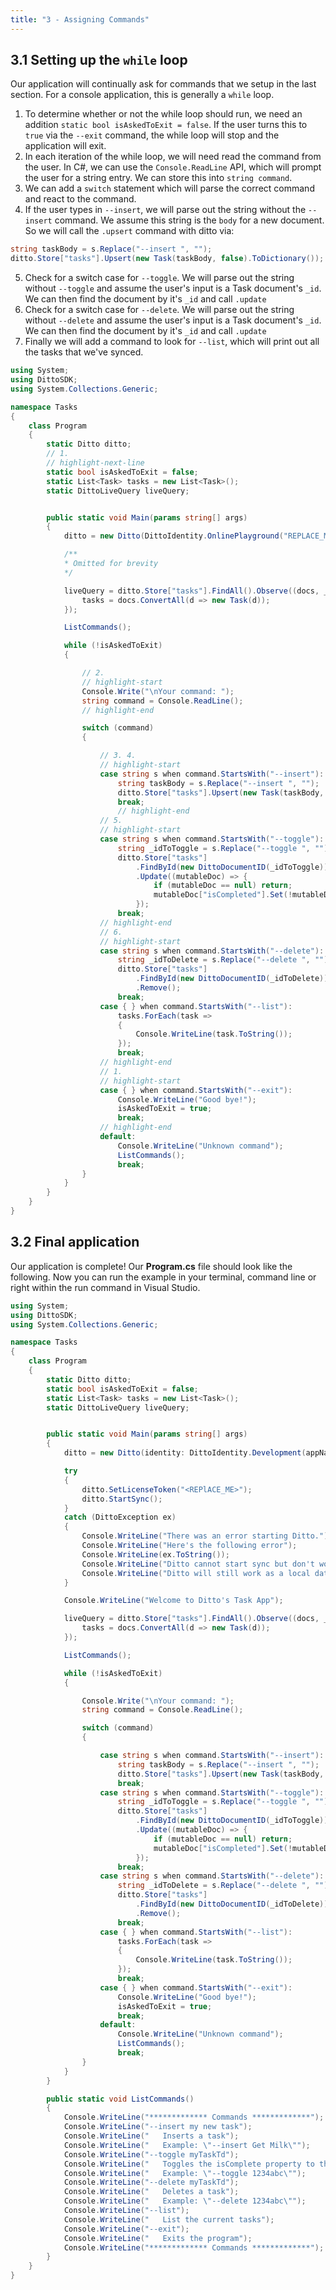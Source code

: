 ```yaml
---
title: "3 - Assigning Commands"
---
```


## 3.1 Setting up the `while` loop

Our application will continually ask for commands that we setup in the last section. For a console application, this is generally a `while` loop.

1. To determine whether or not the while loop should run, we need an addition `static bool isAskedToExit = false`. If the user turns this to `true` via the `--exit` command, the while loop will stop and the application will exit.
2. In each iteration of the while loop, we will need read the command from the user. In C#, we can use the `Console.ReadLine` API, which will prompt the user for a string entry. We can store this into `string command`.
3. We can add a `switch` statement which will parse the correct command and react to the command.
4. If the user types in `--insert`, we will parse out the string without the `--insert` command. We assume this string is the `body` for a new document. So we will call the `.upsert` command with ditto via:

```csharp
string taskBody = s.Replace("--insert ", "");
ditto.Store["tasks"].Upsert(new Task(taskBody, false).ToDictionary());
```

5. Check for a switch case for `--toggle`. We will parse out the string without `--toggle` and assume the user's input is a Task document's `_id`. We can then find the document by it's `_id` and call `.update`
6. Check for a switch case for `--delete`. We will parse out the string without `--delete` and assume the user's input is a Task document's `_id`. We can then find the document by it's `_id` and call `.update`
7. Finally we will add a command to look for `--list`, which will print out all the tasks that we've synced.

```csharp title="Program.cs"
using System;
using DittoSDK;
using System.Collections.Generic;

namespace Tasks
{
    class Program
    {
        static Ditto ditto;
        // 1.
        // highlight-next-line
        static bool isAskedToExit = false;
        static List<Task> tasks = new List<Task>();
        static DittoLiveQuery liveQuery;


        public static void Main(params string[] args)
        {
            ditto = new Ditto(DittoIdentity.OnlinePlayground("REPLACE_ME_WITH_YOUR_APP_ID", "REPLACE_ME_WITH_YOUR_PLAYGROUND_TOKEN"), path);

            /**
            * Omitted for brevity
            */

            liveQuery = ditto.Store["tasks"].FindAll().Observe((docs, _event) => {
                tasks = docs.ConvertAll(d => new Task(d));
            });

            ListCommands();

            while (!isAskedToExit)
            {

                // 2.
                // highlight-start
                Console.Write("\nYour command: ");
                string command = Console.ReadLine();
                // highlight-end

                switch (command)
                {

                    // 3. 4.
                    // highlight-start
                    case string s when command.StartsWith("--insert"):
                        string taskBody = s.Replace("--insert ", "");
                        ditto.Store["tasks"].Upsert(new Task(taskBody, false).ToDictionary());
                        break;
                        // highlight-end
                    // 5.
                    // highlight-start
                    case string s when command.StartsWith("--toggle"):
                        string _idToToggle = s.Replace("--toggle ", "");
                        ditto.Store["tasks"]
                            .FindById(new DittoDocumentID(_idToToggle))
                            .Update((mutableDoc) => {
                                if (mutableDoc == null) return;
                                mutableDoc["isCompleted"].Set(!mutableDoc["isCompleted"].BooleanValue);
                            });
                        break;
                    // highlight-end
                    // 6.
                    // highlight-start
                    case string s when command.StartsWith("--delete"):
                        string _idToDelete = s.Replace("--delete ", "");
                        ditto.Store["tasks"]
                            .FindById(new DittoDocumentID(_idToDelete))
                            .Remove();
                        break;
                    case { } when command.StartsWith("--list"):
                        tasks.ForEach(task =>
                        {
                            Console.WriteLine(task.ToString());
                        });
                        break;
                    // highlight-end
                    // 1.
                    // highlight-start
                    case { } when command.StartsWith("--exit"):
                        Console.WriteLine("Good bye!");
                        isAskedToExit = true;
                        break;
                    // highlight-end
                    default:
                        Console.WriteLine("Unknown command");
                        ListCommands();
                        break;
                }
            }
        }
    }
}
```

## 3.2 Final application

Our application is complete! Our **Program.cs** file should look like the following. Now you can run the example in your terminal, command line or right within the run command in Visual Studio.

```csharp title="Program.cs"
using System;
using DittoSDK;
using System.Collections.Generic;

namespace Tasks
{
    class Program
    {
        static Ditto ditto;
        static bool isAskedToExit = false;
        static List<Task> tasks = new List<Task>();
        static DittoLiveQuery liveQuery;


        public static void Main(params string[] args)
        {
            ditto = new Ditto(identity: DittoIdentity.Development(appName: "live.ditto.tasks"));

            try
            {
                ditto.SetLicenseToken("<REPlACE_ME>");
                ditto.StartSync();
            }
            catch (DittoException ex)
            {
                Console.WriteLine("There was an error starting Ditto.");
                Console.WriteLine("Here's the following error");
                Console.WriteLine(ex.ToString());
                Console.WriteLine("Ditto cannot start sync but don't worry.");
                Console.WriteLine("Ditto will still work as a local database.");
            }

            Console.WriteLine("Welcome to Ditto's Task App");

            liveQuery = ditto.Store["tasks"].FindAll().Observe((docs, _event) => {
                tasks = docs.ConvertAll(d => new Task(d));
            });

            ListCommands();

            while (!isAskedToExit)
            {

                Console.Write("\nYour command: ");
                string command = Console.ReadLine();

                switch (command)
                {

                    case string s when command.StartsWith("--insert"):
                        string taskBody = s.Replace("--insert ", "");
                        ditto.Store["tasks"].Upsert(new Task(taskBody, false).ToDictionary());
                        break;
                    case string s when command.StartsWith("--toggle"):
                        string _idToToggle = s.Replace("--toggle ", "");
                        ditto.Store["tasks"]
                            .FindById(new DittoDocumentID(_idToToggle))
                            .Update((mutableDoc) => {
                                if (mutableDoc == null) return;
                                mutableDoc["isCompleted"].Set(!mutableDoc["isCompleted"].BooleanValue);
                            });
                        break;
                    case string s when command.StartsWith("--delete"):
                        string _idToDelete = s.Replace("--delete ", "");
                        ditto.Store["tasks"]
                            .FindById(new DittoDocumentID(_idToDelete))
                            .Remove();
                        break;
                    case { } when command.StartsWith("--list"):
                        tasks.ForEach(task =>
                        {
                            Console.WriteLine(task.ToString());
                        });
                        break;
                    case { } when command.StartsWith("--exit"):
                        Console.WriteLine("Good bye!");
                        isAskedToExit = true;
                        break;
                    default:
                        Console.WriteLine("Unknown command");
                        ListCommands();
                        break;
                }
            }
        }

        public static void ListCommands()
        {
            Console.WriteLine("************* Commands *************");
            Console.WriteLine("--insert my new task");
            Console.WriteLine("   Inserts a task");
            Console.WriteLine("   Example: \"--insert Get Milk\"");
            Console.WriteLine("--toggle myTaskTd");
            Console.WriteLine("   Toggles the isComplete property to the opposite value");
            Console.WriteLine("   Example: \"--toggle 1234abc\"");
            Console.WriteLine("--delete myTaskTd");
            Console.WriteLine("   Deletes a task");
            Console.WriteLine("   Example: \"--delete 1234abc\"");
            Console.WriteLine("--list");
            Console.WriteLine("   List the current tasks");
            Console.WriteLine("--exit");
            Console.WriteLine("   Exits the program");
            Console.WriteLine("************* Commands *************");
        }
    }
}
```
